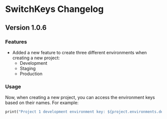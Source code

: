 # SwitchKeys Changelog

## Version 1.0.6

### Features

- Added a new feature to create three different environments when creating a new project:
  - Development
  - Staging
  - Production

### Usage

Now, when creating a new project, you can access the environment keys based on their names. For example:

```dart
print("Project 1 development environment key: ${project.environments.development.environmentKey}.");
```

